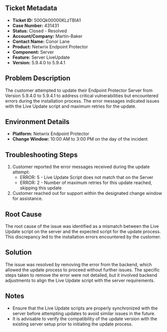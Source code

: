 ## Ticket Metadata
- **Ticket ID:** 500Qk00000KLzTBIA1
- **Case Number:** 431431
- **Status:** Closed - Resolved
- **Account/Company:** Martin-Baker
- **Contact Name:** Conor Lane
- **Product:** Netwrix Endpoint Protector
- **Component:** Server
- **Feature:** Server LiveUpdate
- **Version:** 5.9.4.0 to 5.9.4.1

## Problem Description
The customer attempted to update their Endpoint Protector Server from Version 5.9.4.0 to 5.9.4.1 to address critical vulnerabilities but encountered errors during the installation process. The error messages indicated issues with the Live Update script and maximum retries for the update.

## Environment Details
- **Platform:** Netwrix Endpoint Protector
- **Change Window:** 10:00 AM to 3:00 PM on the day of the incident

## Troubleshooting Steps
1. Customer reported the error messages received during the update attempt:
   - ERROR: 5 - Live Update Script does not match that on the Server
   - ERROR: 2 - Number of maximum retries for this update reached, skipping this update
2. Customer reached out for support within the designated change window for assistance.

## Root Cause
The root cause of the issue was identified as a mismatch between the Live Update script on the server and the expected script for the update process. This discrepancy led to the installation errors encountered by the customer.

## Solution
The issue was resolved by removing the error from the backend, which allowed the update process to proceed without further issues. The specific steps taken to remove the error were not detailed, but it involved backend adjustments to align the Live Update script with the server requirements.

## Notes
- Ensure that the Live Update scripts are properly synchronized with the server before attempting updates to avoid similar issues in the future.
- It is advisable to verify the compatibility of the update version with the existing server setup prior to initiating the update process.